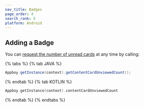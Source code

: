 ```yaml
---
nav_title: Badges
page_order: 4
search_rank: 5
platform: Android
---
```

## Adding a Badge

You can [request the number of unread cards](1) at any time by calling:

{% tabs %}
{% tab JAVA %}

```java
Appboy.getInstance(context).getContentCardUnviewedCount();
```

{% endtab %}
{% tab KOTLIN %}

```kotlin
Appboy.getInstance(context).contentCardUnviewedCount
```

{% endtab %}
{% endtabs %}

[1]: https://appboy.github.io/appboy-android-sdk/javadocs/com/appboy/Appboy.html#getContentCardUnviewedCount--
